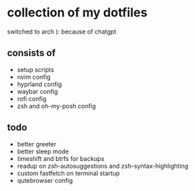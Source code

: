 # collection of my dotfiles

switched to arch ):
because of chatgpt

## consists of
- setup scripts
- nvim config
- hyprland config
- waybar config
- rofi config
- zsh and oh-my-posh config

<!-- ## installation -->
<!-- just copy the repo, and run the dotfiles.sh script -->
<!-- that **should** work -->

## todo
- better greeter
- better sleep mode
- timeshift and btrfs for backups
- readup on zsh-autosuggestions and zsh-syntax-highlighting
- custom fastfetch on terminal startup
- qutebrowser config
